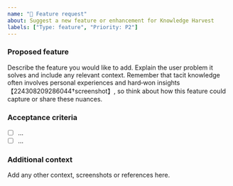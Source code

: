 ```yaml
---
name: "🚀 Feature request"
about: Suggest a new feature or enhancement for Knowledge Harvest
labels: ["Type: feature", "Priority: P2"]
---
```


### Proposed feature

Describe the feature you would like to add.  Explain the user problem it solves and include any relevant context.  Remember that tacit knowledge often involves personal experiences and hard‑won insights【224308209286044†screenshot】, so think about how this feature could capture or share these nuances.

### Acceptance criteria

- [ ] …
- [ ] …

### Additional context

Add any other context, screenshots or references here.
